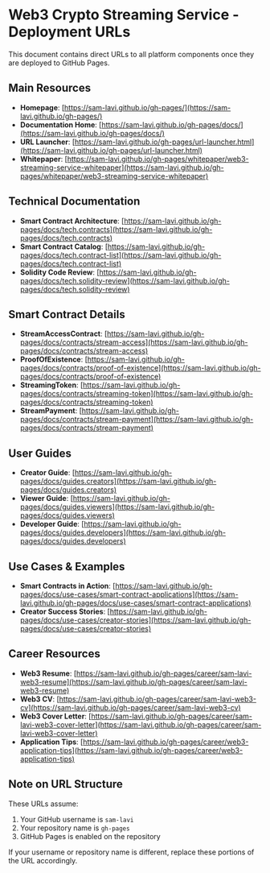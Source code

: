 # Web3 Crypto Streaming Service - Deployment URLs

This document contains direct URLs to all platform components once they are deployed to GitHub Pages.

## Main Resources

- **Homepage**: [https://sam-lavi.github.io/gh-pages/](https://sam-lavi.github.io/gh-pages/)
- **Documentation Home**: [https://sam-lavi.github.io/gh-pages/docs/](https://sam-lavi.github.io/gh-pages/docs/)
- **URL Launcher**: [https://sam-lavi.github.io/gh-pages/url-launcher.html](https://sam-lavi.github.io/gh-pages/url-launcher.html)
- **Whitepaper**: [https://sam-lavi.github.io/gh-pages/whitepaper/web3-streaming-service-whitepaper](https://sam-lavi.github.io/gh-pages/whitepaper/web3-streaming-service-whitepaper)

## Technical Documentation

- **Smart Contract Architecture**: [https://sam-lavi.github.io/gh-pages/docs/tech.contracts](https://sam-lavi.github.io/gh-pages/docs/tech.contracts)
- **Smart Contract Catalog**: [https://sam-lavi.github.io/gh-pages/docs/tech.contract-list](https://sam-lavi.github.io/gh-pages/docs/tech.contract-list)
- **Solidity Code Review**: [https://sam-lavi.github.io/gh-pages/docs/tech.solidity-review](https://sam-lavi.github.io/gh-pages/docs/tech.solidity-review)

## Smart Contract Details

- **StreamAccessContract**: [https://sam-lavi.github.io/gh-pages/docs/contracts/stream-access](https://sam-lavi.github.io/gh-pages/docs/contracts/stream-access)
- **ProofOfExistence**: [https://sam-lavi.github.io/gh-pages/docs/contracts/proof-of-existence](https://sam-lavi.github.io/gh-pages/docs/contracts/proof-of-existence)
- **StreamingToken**: [https://sam-lavi.github.io/gh-pages/docs/contracts/streaming-token](https://sam-lavi.github.io/gh-pages/docs/contracts/streaming-token)
- **StreamPayment**: [https://sam-lavi.github.io/gh-pages/docs/contracts/stream-payment](https://sam-lavi.github.io/gh-pages/docs/contracts/stream-payment)

## User Guides

- **Creator Guide**: [https://sam-lavi.github.io/gh-pages/docs/guides.creators](https://sam-lavi.github.io/gh-pages/docs/guides.creators)
- **Viewer Guide**: [https://sam-lavi.github.io/gh-pages/docs/guides.viewers](https://sam-lavi.github.io/gh-pages/docs/guides.viewers)
- **Developer Guide**: [https://sam-lavi.github.io/gh-pages/docs/guides.developers](https://sam-lavi.github.io/gh-pages/docs/guides.developers)

## Use Cases & Examples

- **Smart Contracts in Action**: [https://sam-lavi.github.io/gh-pages/docs/use-cases/smart-contract-applications](https://sam-lavi.github.io/gh-pages/docs/use-cases/smart-contract-applications)
- **Creator Success Stories**: [https://sam-lavi.github.io/gh-pages/docs/use-cases/creator-stories](https://sam-lavi.github.io/gh-pages/docs/use-cases/creator-stories)

## Career Resources

- **Web3 Resume**: [https://sam-lavi.github.io/gh-pages/career/sam-lavi-web3-resume](https://sam-lavi.github.io/gh-pages/career/sam-lavi-web3-resume)
- **Web3 CV**: [https://sam-lavi.github.io/gh-pages/career/sam-lavi-web3-cv](https://sam-lavi.github.io/gh-pages/career/sam-lavi-web3-cv)
- **Web3 Cover Letter**: [https://sam-lavi.github.io/gh-pages/career/sam-lavi-web3-cover-letter](https://sam-lavi.github.io/gh-pages/career/sam-lavi-web3-cover-letter)
- **Application Tips**: [https://sam-lavi.github.io/gh-pages/career/web3-application-tips](https://sam-lavi.github.io/gh-pages/career/web3-application-tips)

## Note on URL Structure

These URLs assume:

1. Your GitHub username is `sam-lavi` 
2. Your repository name is `gh-pages`
3. GitHub Pages is enabled on the repository

If your username or repository name is different, replace these portions of the URL accordingly.
